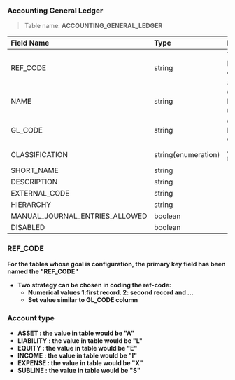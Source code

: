 ### Accounting General Ledger

> Table name: <B>ACCOUNTING_GENERAL_LEDGER<B>

|  Field Name  | Type | Description|
| :------------ | :------------ |:------------ |
|  REF_CODE |  string | The Primary key of the table. [↓](#ref_code)|
|  NAME | string  | General ledger name  |
|  GL_CODE |  string  |  General ledger coding |
|  CLASSIFICATION | string(enumeration)  | Account type  [↓](#account_type)|
|  SHORT_NAME | string  |   |
|  DESCRIPTION | string  |   |
|  EXTERNAL_CODE | string  |   |
|  HIERARCHY | string  |   |
|  MANUAL_JOURNAL_ENTRIES_ALLOWED | boolean  |   |
|  DISABLED  | boolean  |   |


 ### <a name="ref_code">REF_CODE</a> 
For the tables whose goal is configuration, the primary key field has been named the "REF_CODE"
* Two strategy can be chosen in coding the ref-code:
  - Numerical values 1:first record. 2: second record and ...
  - Set value similar to GL_CODE column 

 ### <a name="account_type">Account type</a> 
 - ASSET : the value in table would be "A"
 - LIABILITY : the value in table would be "L"
 - EQUITY : the value in table would be "E"
 - INCOME : the value in table would be "I"
 - EXPENSE : the value in table would be "X"
 - SUBLINE : the value in table would be "S"


